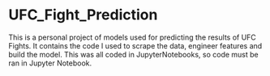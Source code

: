 # UFC_Fight_Prediction
This is a personal project of models used for predicting the results of UFC Fights. It contains the code I used to scrape the data, engineer features and build the model.
This was all coded in JupyterNotebooks, so code must be ran in Jupyter Notebook.
